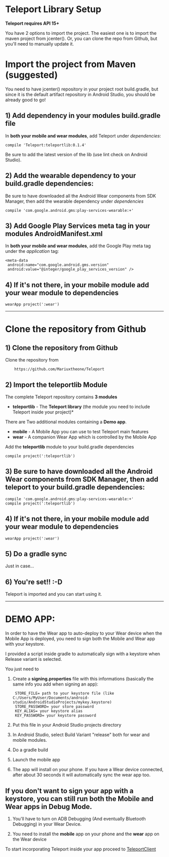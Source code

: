 # Teleport Library Setup

**Teleport requires API 15+**

You have 2 options to import the project. The easiest one is to import the maven project from jcenter().
Or, you can clone the repo from Github, but you'll need to manually update it.

# Import the project from Maven (suggested)

You need to have jcenter() repository in your project root build.gradle, but since it is the default artifact repository in Android Studio, you should be already good to go!

## 1) Add dependency in your modules build.gradle file

In **both your mobile and wear modules**, add Teleport under *dependencies*:

    compile 'Teleport:teleportlib:0.1.4'
        
Be sure to add the latest version of the lib (use lint check on Android Studio).

     
## 2) Add the wearable dependency to your build.gradle dependencies:

Be sure to have downloaded all the Android Wear components from SDK Manager, then add the wearable dependency under *dependencies*
    
    compile 'com.google.android.gms:play-services-wearable:+'
    
## 3) Add Google Play Services meta tag in your modules AndroidManifest.xml

In **both your mobile and wear modules**, add the Google Play meta tag under the *application* tag:

    <meta-data 
     android:name="com.google.android.gms.version" 
     android:value="@integer/google_play_services_version" />

## 4) If it's not there, in your **mobile module** add your wear module to dependencies

    wearApp project(':wear')

------
# Clone the repository from Github

## 1) Clone the repository from Github

Clone the repository from 
        
        https://github.com/Mariuxtheone/Teleport
        
## 2) Import the teleportlib Module

The complete Teleport repository contains **3 modules**

* **teleportlib**  - The **Teleport library** (the module you need to include Teleport inside your project)*

There are Two additional modules containing a **Demo app**.

* **mobile** - A Mobile App you can use to test Teleport main features
* **wear** - A companion Wear App which is controlled by the Mobile App

Add the **teleportlib** module to your build.gradle dependencies

    compile project(':teleportlib')

## 3) Be sure to have downloaded all the Android Wear components from SDK Manager, then add teleport to your build.gradle dependencies:
    
    compile 'com.google.android.gms:play-services-wearable:+'
    compile project(':teleportlib')
    
## 4) If it's not there, in your mobile module add your wear module to dependencies

    wearApp project(':wear')
     
## 5) Do a gradle sync

Just in case...

## 6) You're set!! :-D

Teleport is imported and you can start using it.

------------------------

# DEMO APP:

In order to have the Wear app to auto-deploy to your Wear device when the Mobile App is deployed, you need to sign both the Mobile and Wear app with your keystore. 

I provided a script inside gradle to automatically sign with a keystore when  Release variant is selected.

You just need to

1) Create a **signing.properties** file with this informations (basically the same info you add when signing an app):

        STORE_FILE= path to your keystore file (like C:/Users/MyUser/Documents/android-studio/AndroidStudioProjects/mykey.keystore)
        STORE_PASSWORD= your store password
        KEY_ALIAS= your keystore alias
        KEY_PASSWORD= your keystore password

2) Put this file in your Android Studio projects directory

3) In Android Studio, select Build Variant "release" both for wear and mobile modules.

4) Do a gradle build

5) Launch the mobile app

6) The app will install on your phone. If you have a Wear device connected, after about 30 seconds it will automatically sync the wear app too.

## If you don't want to sign your app with a keystore, you can still run both the Mobile and Wear apps in Debug Mode. 

1) You'll have to turn on ADB Debugging (And eventually Bluetooth Debugging) in your Wear Device.

2) You need to install the **mobile** app on your phone and the **wear** app on the Wear device


To start incorporating Teleport inside your app proceed to [TeleportClient](/doc/TELEPORTCLIENT.md)

